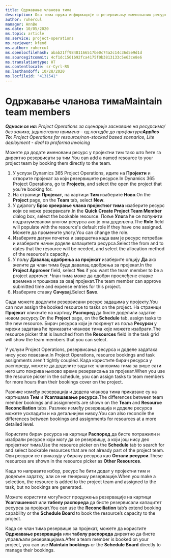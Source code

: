 ```yaml
---
title: Одржавање чланова тима
description: Ова тема пружа информације о резервисању именованих ресурса за тимове пројекта и њиховом додељивању задацима.
author: ruhercul
manager: AnnBe
ms.date: 10/05/2020
ms.topic: article
ms.service: project-operations
ms.reviewer: kfend
ms.author: ruhercul
ms.openlocfilehash: abab21ff98481166517be0c74a2c14c36d5e9d1d
ms.sourcegitcommit: 4cf1dc1561b92fca4175f0b3813133c5e63ce8e6
ms.translationtype: HT
ms.contentlocale: sr-Cyrl-RS
ms.lasthandoff: 10/28/2020
ms.locfileid: "4131541"
---
```

# <a name="maintain-team-members"></a><span data-ttu-id="d34d5-103">Одржавање чланова тима</span><span class="sxs-lookup"><span data-stu-id="d34d5-103">Maintain team members</span></span>

<span data-ttu-id="d34d5-104">_**Односи се на:** Project Operations за сценарије засноване на ресурсима/без залиха, једноставна примена – од погодбе до профактуре_</span><span class="sxs-lookup"><span data-stu-id="d34d5-104">_**Applies To:** Project Operations for resource/non-stocked based scenarios, Lite deployment - deal to proforma invoicing_</span></span>

<span data-ttu-id="d34d5-105">Можете да додате именовани ресурс у пројектни тим тако што ћете га директно резервисати за тим.</span><span class="sxs-lookup"><span data-stu-id="d34d5-105">You can add a named resource to your project team by booking them directly to the team.</span></span>

1. <span data-ttu-id="d34d5-106">У услузи Dynamics 365 Project Operations, идите на **Пројекти** и отворите пројекат за који резервишете ресурсе.</span><span class="sxs-lookup"><span data-stu-id="d34d5-106">In Dynamics 365 Project Operations, go to **Projects**, and select the open the project that you're booking for.</span></span>
2. <span data-ttu-id="d34d5-107">На страници **Пројекат**, на картици **Тим** изаберите **Ново**.</span><span class="sxs-lookup"><span data-stu-id="d34d5-107">On the **Project** page, on the **Team** tab, select **New**.</span></span> 
3. <span data-ttu-id="d34d5-108">У дијалогу **Брзо креирање члана пројектног тима** изаберите ресурс који се може резервисати.</span><span class="sxs-lookup"><span data-stu-id="d34d5-108">In the **Quick Create Project Team Member** dialog box, select the bookable resource.</span></span> <span data-ttu-id="d34d5-109">Поље **Улога** ће се попунити подразумеваном улогом ресурса ако је она додељена.</span><span class="sxs-lookup"><span data-stu-id="d34d5-109">The **Role** field will populate with the resource's default role if they have one assigned.</span></span> <span data-ttu-id="d34d5-110">Можете да промените улогу.</span><span class="sxs-lookup"><span data-stu-id="d34d5-110">You can change the role.</span></span> 
4. <span data-ttu-id="d34d5-111">Изаберите датум почетка и завршетка када вам је ресурс потребан и изаберите начин доделе капацитета ресурса.</span><span class="sxs-lookup"><span data-stu-id="d34d5-111">Select the from and to dates that the resource will be needed, and select the allocation method of the resource's capacity.</span></span> 
5. <span data-ttu-id="d34d5-112">У пољу **Давалац одобрења за пројекат** изаберите опцију **Да** ако желите да члан тима буде давалац одобрења за пројекат.</span><span class="sxs-lookup"><span data-stu-id="d34d5-112">In the **Project Approver** field, select **Yes** if you want the team member to be a project approver.</span></span> <span data-ttu-id="d34d5-113">Члан тима може да одобри прослеђене ставке времена и трошкова за овај пројекат.</span><span class="sxs-lookup"><span data-stu-id="d34d5-113">The team member can approve submitted time and expense entries for this project.</span></span> 
6. <span data-ttu-id="d34d5-114">Изаберите ставку **Сачувај**.</span><span class="sxs-lookup"><span data-stu-id="d34d5-114">Select **Save**.</span></span>

<span data-ttu-id="d34d5-115">Сада можете доделити резервисани ресурс задацима у пројекту.</span><span class="sxs-lookup"><span data-stu-id="d34d5-115">You can now assign the booked resource to tasks on the project.</span></span> <span data-ttu-id="d34d5-116">На страници **Пројекат** кликните на картицу **Распоред** да бисте доделили задатке новом ресурсу.</span><span class="sxs-lookup"><span data-stu-id="d34d5-116">On the **Project** page, on the **Schedule** tab, assign tasks to the new resource.</span></span> <span data-ttu-id="d34d5-117">Бирач ресурса који је покренут из поља **Ресурси** у мрежи задатака ће приказати чланове тима које можете изабрати.</span><span class="sxs-lookup"><span data-stu-id="d34d5-117">The resource picker that is launched from the **Resources** field in the task grid will show the team members that you can select.</span></span>


<span data-ttu-id="d34d5-118">У услузи Project Operations, резервисања ресурса и доделе задатака нису уско повезани.</span><span class="sxs-lookup"><span data-stu-id="d34d5-118">In Project Operations, resource bookings and task assignments aren't tightly coupled.</span></span> <span data-ttu-id="d34d5-119">Када користите бирач ресурса у распореду, можете да доделите задатке члановима тима за више сати него што покрива њихово време резервисања за пројекат.</span><span class="sxs-lookup"><span data-stu-id="d34d5-119">When you use the resource picker in the schedule, you can assign tasks to team members for more hours than their bookings cover on the project.</span></span>

<span data-ttu-id="d34d5-120">Разлике између резервација и додела чланова тима приказане су на картицама **Тим** и **Усаглашавање ресурса**.</span><span class="sxs-lookup"><span data-stu-id="d34d5-120">The differences between team member bookings and assignments are shown on the **Team** and **Resource Reconciliation** tabs.</span></span> <span data-ttu-id="d34d5-121">Разлике између резервација и доделе ресурса можете ускладити и на детаљнијем нивоу.</span><span class="sxs-lookup"><span data-stu-id="d34d5-121">You can also reconcile the differences between bookings and assignments for resources at a more detailed level.</span></span>

<span data-ttu-id="d34d5-122">Користите бирач ресурса на картици **Распоред** да бисте потражили и изабрали ресурсе који могу да се резервишу, а који још нису део пројектног тима.</span><span class="sxs-lookup"><span data-stu-id="d34d5-122">Use the resource picker on the **Schedule** tab to search for and select bookable resources that are not already part of the project team.</span></span> <span data-ttu-id="d34d5-123">Ови ресурси се приказују у бирачу ресурса као **Остали ресурси**.</span><span class="sxs-lookup"><span data-stu-id="d34d5-123">These resources are shown in the resource picker as **Other Resources**.</span></span>

<span data-ttu-id="d34d5-124">Када то направите избор, ресурс ће бити додат у пројектни тим и додељен задатку, али се не генеришу резервације.</span><span class="sxs-lookup"><span data-stu-id="d34d5-124">When you make a selection, the resource is added to the project team and assigned to the task, but no bookings are generated.</span></span>

<span data-ttu-id="d34d5-125">Можете користити могућност продужења резервације на картици **Усаглашеност** или **табелу распореда** да бисте резервисали капацитет ресурса за пројекат.</span><span class="sxs-lookup"><span data-stu-id="d34d5-125">You can use the **Reconciliation** tab’s extend booking capability or the **Schedule Board** to book the resource’s capacity to the project.</span></span>

<span data-ttu-id="d34d5-126">Када се члан тима резервише за пројекат, можете да користите **Одржавање резервација** или **табелу распореда** директно да бисте управљали резервацијама.</span><span class="sxs-lookup"><span data-stu-id="d34d5-126">After a team member is booked on your project, you can use **Maintain bookings** or the **Schedule Board** directly to manage their bookings.</span></span>
